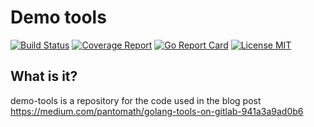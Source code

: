 # Demo tools

[![Build Status](https://gitlab.com/pantomath-io/demo-tools/badges/master/build.svg)](https://gitlab.com/pantomath-io/demo-tools/commits/master) [![Coverage Report](https://gitlab.com/pantomath-io/demo-tools/badges/master/coverage.svg)](https://gitlab.com/pantomath-io/demo-tools/commits/master) [![Go Report Card](https://goreportcard.com/badge/gitlab.com/pantomath-io/demo-tools)](https://goreportcard.com/report/gitlab.com/pantomath-io/demo-tools) [![License MIT](https://img.shields.io/badge/License-MIT-brightgreen.svg)](https://img.shields.io/badge/License-MIT-brightgreen.svg)

## What is it?

demo-tools is a repository for the code used in the blog post https://medium.com/pantomath/golang-tools-on-gitlab-941a3a9ad0b6